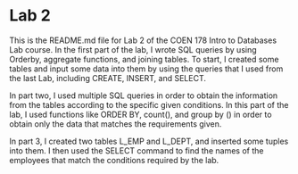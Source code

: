 # Lab 2

This is the README.md file for Lab 2 of the COEN 178 Intro to Databases Lab course. In the first part of the lab, I wrote SQL queries by using Orderby, aggregate functions, and joining tables. To start, I created some tables and input some data into them by using the queries that I used from the last Lab, including CREATE, INSERT, and SELECT.

In part two, I used multiple SQL queries in order to obtain the information from the tables according to the specific given conditions. In this part of the lab, I used functions like ORDER BY, count(), and group by () in order to obtain only the data that matches the requirements given.

In part 3, I created two tables L_EMP and L_DEPT, and inserted some tuples into them. I then used the SELECT command to find the names of the employees that match the conditions required by the lab.
